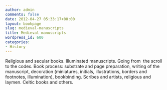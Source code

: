 ```yaml
---
author: admin
comments: false
date: 2012-04-27 05:33:17+00:00
layout: bookpage
slug: medieval-manuscripts
title: Medieval manuscripts
wordpress_id: 600
categories:
- History
---
```


Religious and secular books. Illuminated manuscripts. Going from  the scroll to the codex. Book process: substrate and page preparation, writing of the manuscript, decoration (miniatures, initials, illustrations, borders and footnotes, illumination), bookbinding. Scribes and artists, religious and laymen. Celtic books and others.

